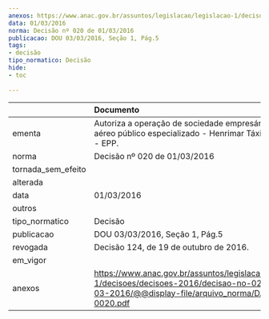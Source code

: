 ```yaml
---
anexos: https://www.anac.gov.br/assuntos/legislacao/legislacao-1/decisoes/decisoes-2016/decisao-no-020-de-01-03-2016/@@display-file/arquivo_norma/DA2016-0020.pdf
data: 01/03/2016
norma: Decisão nº 020 de 01/03/2016
publicacao: DOU 03/03/2016, Seção 1, Pág.5
tags:
- decisão
tipo_normatico: Decisão
hide: 
- toc 
 
---
```


|                    | Documento                                                                                                                                                 |
|:-------------------|:----------------------------------------------------------------------------------------------------------------------------------------------------------|
| ementa             | Autoriza a operação de sociedade empresária de serviço aéreo público especializado - Henrimar Táxi Aéreo Ltda. - EPP.                                     |
| norma              | Decisão nº 020 de 01/03/2016                                                                                                                              |
| tornada_sem_efeito |                                                                                                                                                           |
| alterada           |                                                                                                                                                           |
| data               | 01/03/2016                                                                                                                                                |
| outros             |                                                                                                                                                           |
| tipo_normatico     | Decisão                                                                                                                                                   |
| publicacao         | DOU 03/03/2016, Seção 1, Pág.5                                                                                                                            |
| revogada           | Decisão 124, de 19 de outubro de 2016.                                                                                                                    |
| em_vigor           |                                                                                                                                                           |
| anexos             | https://www.anac.gov.br/assuntos/legislacao/legislacao-1/decisoes/decisoes-2016/decisao-no-020-de-01-03-2016/@@display-file/arquivo_norma/DA2016-0020.pdf |